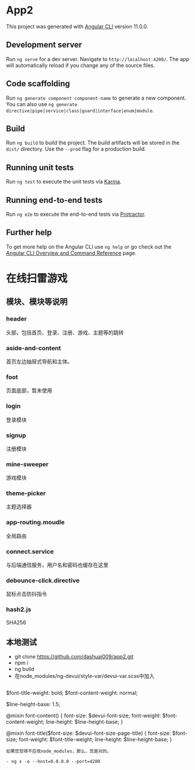 # App2

This project was generated with [Angular CLI](https://github.com/angular/angular-cli) version 11.0.0.

## Development server

Run `ng serve` for a dev server. Navigate to `http://localhost:4200/`. The app will automatically reload if you change any of the source files.

## Code scaffolding

Run `ng generate component component-name` to generate a new component. You can also use `ng generate directive|pipe|service|class|guard|interface|enum|module`.

## Build

Run `ng build` to build the project. The build artifacts will be stored in the `dist/` directory. Use the `--prod` flag for a production build.

## Running unit tests

Run `ng test` to execute the unit tests via [Karma](https://karma-runner.github.io).

## Running end-to-end tests

Run `ng e2e` to execute the end-to-end tests via [Protractor](http://www.protractortest.org/).

## Further help

To get more help on the Angular CLI use `ng help` or go check out the [Angular CLI Overview and Command Reference](https://angular.io/cli) page.

# 在线扫雷游戏

## 模块、模块等说明

### header

头部，包括首页、登录、注册、游戏、主题等的跳转

### aside-and-content

首页左边抽屉式导航和主体。

### foot

页面底部，暂未使用

### login

登录模块

### signup

注册模块

### mine-sweeper

游戏模块

### theme-picker

主题选择器

### app-routing.moudle

全局路由

### connect.service

与后端通信服务，用户名和密码也缓存在这里

### debounce-click.directive

鼠标点击防抖指令

### hash2.js

SHA256

## 本地测试

- git clone https://github.com/dashuai009/app2.git
- npm i
- ng build
- 在node_modules/ng-devui/style-var/devui-var.scss中加入
  ```css

$font-title-weight: bold;
$font-content-weight: normal;

$line-height-base: 1.5;

@mixin font-content() {
  font-size: $devui-font-size;
  font-weight: $font-content-weight;
  line-height: $line-height-base;
}

@mixin font-title($font-size: $devui-font-size-page-title) {
  font-size: $font-size;
  font-weight: $font-title-weight;
  line-height: $line-height-base;
}
  ```
  如果您觉得不应改node_modules，那么，您是对的。

- ng s -o --host=0.0.0.0 --port=4200